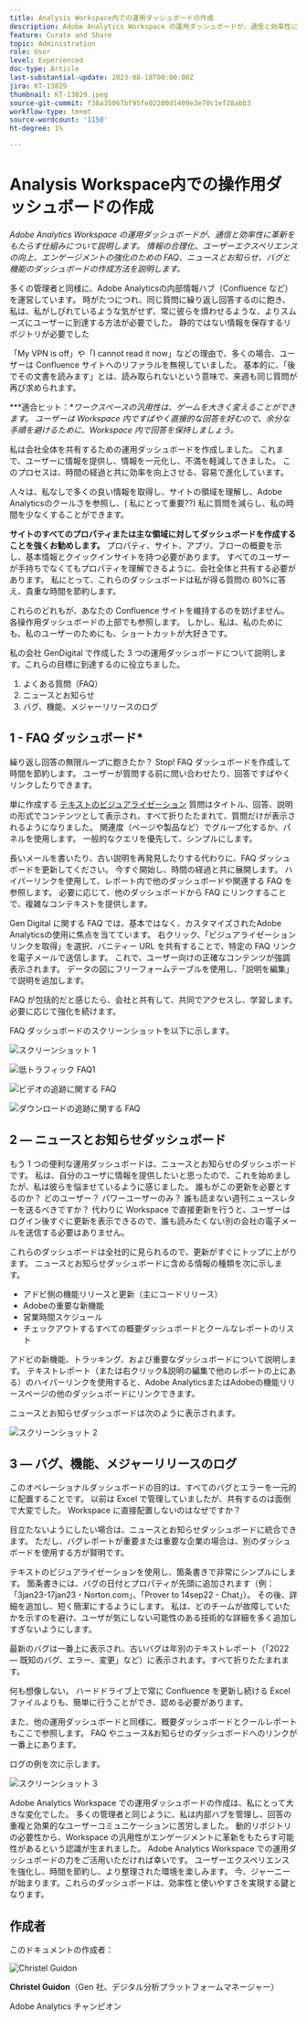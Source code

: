 ```yaml
---
title: Analysis Workspace内での運用ダッシュボードの作成
description: Adobe Analytics Workspace の運用ダッシュボードが、通信と効率性に革新をもたらす仕組みについて説明します。
feature: Curate and Share
topic: Administration
role: User
level: Experienced
doc-type: Article
last-substantial-update: 2023-08-18T00:00:00Z
jira: KT-13829
thumbnail: KT-13829.jpeg
source-git-commit: f38a35067bf95fe02200d1409e3e70c1ef28abb3
workflow-type: tm+mt
source-wordcount: '1150'
ht-degree: 1%

---
```



# Analysis Workspace内での操作用ダッシュボードの作成

_Adobe Analytics Workspace の運用ダッシュボードが、通信と効率性に革新をもたらす仕組みについて説明します。 情報の合理化、ユーザーエクスペリエンスの向上、エンゲージメントの強化のための FAQ、ニュースとお知らせ、バグと機能のダッシュボードの作成方法を説明します。_


多くの管理者と同様に、Adobe Analyticsの内部情報ハブ（Confluence など）を運営しています。 時がたつにつれ、同じ質問に繰り返し回答するのに飽き、私は、私がしびれているような気がせず、常に彼らを煩わせるような、よりスムーズにユーザーに到達する方法が必要でした。 静的ではない情報を保存するリポジトリが必要でした

「My VPN is off」や「I cannot read it now」などの理由で、多くの場合、ユーザーは Confluence サイトへのリファラルを無視していました。 基本的に、「後でその文書を読みます」とは、読み取られないという意味で、来週も同じ質問が再び求められます。

***適合ヒット：**ワークスペースの汎用性は、ゲームを大きく変えることができます。 ユーザーは Workspace 内ですばやく直接的な回答を好むので、余分な手順を避けるために、Workspace 内で回答を保持しましょう。*

私は会社全体を共有するための運用ダッシュボードを作成しました。 これまで、ユーザーに情報を提供し、情報を一元化し、不満を軽減してきました。 このプロセスは、時間の経過と共に効率を向上させる、容易で進化しています。

人々は、私なしで多くの良い情報を取得し、サイトの領域を理解し、Adobe Analyticsのクールさを参照し、( 私にとって重要??) 私に質問を減らし、私の時間を少なくすることができます。

**サイトのすべてのプロパティまたは主な領域に対してダッシュボードを作成することを強くお勧めします。** プロパティ、サイト、アプリ、フローの概要を示し、基本情報とクイックインサイトを持つ必要があります。 すべてのユーザーが手持ちでなくてもプロパティを理解できるように、会社全体と共有する必要があります。 私にとって、これらのダッシュボードは私が得る質問の 80%に答え、貴重な時間を節約します。

これらのどれもが、あなたの Confluence サイトを維持するのを妨げません。 各操作用ダッシュボードの上部でも参照します。 しかし、私は、私のためにも、私のユーザーのためにも、ショートカットが大好きです。

私の会社 GenDigital で作成した 3 つの運用ダッシュボードについて説明します。これらの目標に到達するのに役立ちました。

1. よくある質問（FAQ）
1. ニュースとお知らせ
1. バグ、機能、メジャーリリースのログ


## 1 - FAQ ダッシュボード*

繰り返し回答の無限ループに飽きたか？ Stop! FAQ ダッシュボードを作成して時間を節約します。 ユーザーが質問する前に問い合わせたり、回答ですばやくリンクしたりできます。

単に作成する [テキストのビジュアライゼーション](https://experienceleague.adobe.com/docs/analytics/analyze/analysis-workspace/visualizations/text.html) 質問はタイトル、回答、説明の形式でコンテンツとして表示され、すべて折りたたまれて、質問だけが表示されるようになりました。 関連度（ページや製品など）でグループ化するか、パネルを使用します。 一般的なクエリを優先して、シンプルにします。

長いメールを書いたり、古い説明を再発見したりする代わりに、FAQ ダッシュボードを更新してください。 今すぐ開始し、時間の経過と共に展開します。 ハイパーリンクを使用して、レポート内で他のダッシュボードや関連する FAQ を参照します。 必要に応じて、他のダッシュボードから FAQ にリンクすることで、複雑なコンテキストを提供します。

Gen Digital に関する FAQ では、基本ではなく、カスタマイズされたAdobe Analyticsの使用に焦点を当てています。 右クリック、「ビジュアライゼーションリンクを取得」を選択、バニティー URL を共有することで、特定の FAQ リンクを電子メールで送信します。 これで、ユーザー向けの正確なコンテンツが強調表示されます。 データの図にフリーフォームテーブルを使用し、「説明を編集」で説明を追加します。

FAQ が包括的だと感じたら、会社と共有して、共同でアクセスし、学習します。 必要に応じて強化を続けます。

FAQ ダッシュボードのスクリーンショットを以下に示します。

![スクリーンショット 1](assets/screenshot-1.png)

![低トラフィック FAQ1](assets/low-traffic-faq.png)

![ビデオの追跡に関する FAQ](assets/track-video-faq.png)

![ダウンロードの追跡に関する FAQ](assets/track-downloads-faq.png)

## 2 — ニュースとお知らせダッシュボード

もう 1 つの便利な運用ダッシュボードは、ニュースとお知らせのダッシュボードです。 私は、自分のユーザに情報を提供したいと思ったので、これを始めましたが、私は彼らを悩ませているように感じました。 誰もがこの更新を必要とするのか？ どのユーザー？ パワーユーザーのみ？ 誰も読まない週刊ニュースレターを送るべきですか？ 代わりに Workspace で直接更新を行うと、ユーザーはログイン後すぐに更新を表示できるので、誰も読みたくない別の会社の電子メールを送信する必要はありません。

これらのダッシュボードは全社的に見られるので、更新がすぐにトップに上がります。 ニュースとお知らせダッシュボードに含める情報の種類を次に示します。

- アドビ側の機能リリースと更新（主にコードリリース）
- Adobeの重要な新機能
- 営業時間スケジュール
- チェックアウトするすべての概要ダッシュボードとクールなレポートのリスト

アドビの新機能、トラッキング、および重要なダッシュボードについて説明します。 テキストレポート（または右クリック&amp;説明の編集で他のレポートの上にある）のハイパーリンクを使用すると、Adobe AnalyticsまたはAdobeの機能リリースページの他のダッシュボードにリンクできます。

ニュースとお知らせダッシュボードは次のように表示されます。

![スクリーンショット 2](assets/screenshot-2.png)

## 3 — バグ、機能、メジャーリリースのログ

このオペレーショナルダッシュボードの目的は、すべてのバグとエラーを一元的に配置することです。 以前は Excel で管理していましたが、共有するのは面倒で大変でした。 Workspace に直接配置しないのはなぜですか？

目立たないようにしたい場合は、ニュースとお知らせダッシュボードに統合できます。 ただし、バグレポートが重要または重要な企業の場合は、別のダッシュボードを使用する方が賢明です。

テキストのビジュアライゼーションを使用し、箇条書きで非常にシンプルにします。 箇条書きには、バグの日付とプロパティが先頭に追加されます（例： 「3jan23-17jan23 - Norton.com」、「Prover to 14sep22 - Chat」）。 その後、詳細を追加し、短く簡潔にするようにします。 私は、どのチームが故障していたかを示すのを避け、ユーザが気にしない可能性のある技術的な詳細を多く追加しすぎないようにします。

最新のバグは一番上に表示され、古いバグは年別のテキストレポート（「2022 — 既知のバグ、エラー、変更」など）に表示されます。すべて折りたたまれます。

何も想像しない。 ハードドライブ上で常に Confluence を更新し続ける Excel ファイルよりも、簡単に行うことができ、認める必要があります。

また、他の運用ダッシュボードと同様に、概要ダッシュボードとクールレポートもここで参照します。 FAQ やニュース&amp;お知らせのダッシュボードへのリンクが一番上にあります。

ログの例を次に示します。

![スクリーンショット 3](assets/screenshot-3.png)

Adobe Analytics Workspace での運用ダッシュボードの作成は、私にとって大きな変化でした。 多くの管理者と同じように、私は内部ハブを管理し、回答の重複と効果的なユーザーコミュニケーションに苦労しました。 動的リポジトリの必要性から、Workspace の汎用性がエンゲージメントに革新をもたらす可能性があるという認識が生まれました。 Adobe Analytics Workspace での運用ダッシュボードの力をご活用いただければ幸いです。 ユーザーエクスペリエンスを強化し、時間を節約し、より整理された環境を楽しみます。 今、ジャーニーが始まります。これらのダッシュボードは、効率性と使いやすさを実現する鍵となります。

## 作成者

このドキュメントの作成者：

![Christel Guidon](assets/Christel-Headshot-150.png)

**Christel Guidon**（Gen 社、デジタル分析プラットフォームマネージャー）

Adobe Analytics チャンピオン